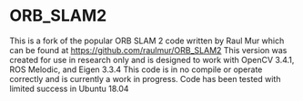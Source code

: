 # ORB_SLAM2
This is a fork of the popular ORB SLAM 2 code written by Raul Mur which can be found at https://github.com/raulmur/ORB_SLAM2
This version was created for use in research only and is designed to work with OpenCV 3.4.1, ROS Melodic, and Eigen 3.3.4
This code is in no compile or operate correctly and is currently a work in progress. Code has been tested with limited success in Ubuntu 18.04

